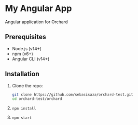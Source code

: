 # My Angular App

Angular application for Orchard

## Prerequisites

- Node.js (v14+)
- npm (v6+)
- Angular CLI (v14+)

## Installation

1. Clone the repo:
   ```bash
   git clone https://github.com/sebasisaza/orchard-test.git
   cd orchard-test/orchard
   ```
2. ```console
   npm install
   ```

3. ```console
   npm start
   ```
